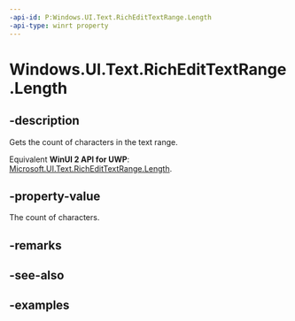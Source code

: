```yaml
---
-api-id: P:Windows.UI.Text.RichEditTextRange.Length
-api-type: winrt property
---
```


<!-- Property syntax.
public int Length { get; }
-->

# Windows.UI.Text.RichEditTextRange.Length

## -description

Gets the count of characters in the text range.

Equivalent **WinUI 2 API for UWP**: [Microsoft.UI.Text.RichEditTextRange.Length](/windows/winui/api/microsoft.ui.text.richedittextrange.length).

## -property-value

The count of characters.

## -remarks

## -see-also

## -examples

